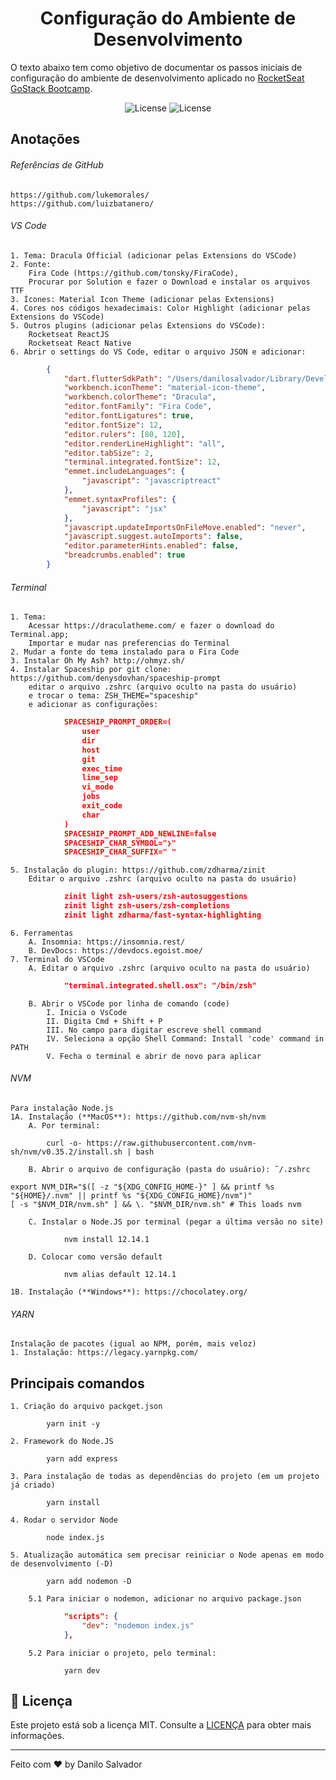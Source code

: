 <h1 align="center">
    Configuração do Ambiente de Desenvolvimento
</h1>

O texto abaixo tem como objetivo de documentar os passos iniciais de configuração do ambiente de desenvolvimento aplicado no [RocketSeat GoStack Bootcamp](https://rocketseat.com.br/bootcamp).

<p align="center">
    <img alt="License" src="https://img.shields.io/badge/made%20by-danilosalvador-blue">
    <img alt="License" src="https://img.shields.io/badge/license-MIT-%2304D361">
</p>

## Anotações

###### Referências de GitHub
    https://github.com/lukemorales/
    https://github.com/luizbatanero/

###### VS Code
    1. Tema: Dracula Official (adicionar pelas Extensions do VSCode)
    2. Fonte: 
        Fira Code (https://github.com/tonsky/FiraCode), 
        Procurar por Solution e fazer o Download e instalar os arquivos TTF
    3. Ícones: Material Icon Theme (adicionar pelas Extensions)
    4. Cores nos códigos hexadecimais: Color Highlight (adicionar pelas Extensions do VSCode)
    5. Outros plugins (adicionar pelas Extensions do VSCode): 
        Rocketseat ReactJS
        Rocketseat React Native
    6. Abrir o settings do VS Code, editar o arquivo JSON e adicionar:
```json
        {
            "dart.flutterSdkPath": "/Users/danilosalvador/Library/Developer/flutter",
            "workbench.iconTheme": "material-icon-theme",
            "workbench.colorTheme": "Dracula",
            "editor.fontFamily": "Fira Code",
            "editor.fontLigatures": true,
            "editor.fontSize": 12,
            "editor.rulers": [80, 120],
            "editor.renderLineHighlight": "all",
            "editor.tabSize": 2,
            "terminal.integrated.fontSize": 12,
            "emmet.includeLanguages": {
                "javascript": "javascriptreact"
            },
            "emmet.syntaxProfiles": {
                "javascript": "jsx"
            },
            "javascript.updateImportsOnFileMove.enabled": "never",
            "javascript.suggest.autoImports": false,
            "editor.parameterHints.enabled": false,
            "breadcrumbs.enabled": true
        }
```
###### Terminal
    1. Tema: 
        Acessar https://draculatheme.com/ e fazer o download do Terminal.app;
        Importar e mudar nas preferencias do Terminal
    2. Mudar a fonte do tema instalado para o Fira Code
    3. Instalar Oh My Ash? http://ohmyz.sh/
    4. Instalar Spaceship por git clone: https://github.com/denysdovhan/spaceship-prompt
        editar o arquivo .zshrc (arquivo oculto na pasta do usuário) 
        e trocar o tema: ZSH_THEME="spaceship"
        e adicionar as configurações:
```json
            SPACESHIP_PROMPT_ORDER=(
                user
                dir
                host
                git
                exec_time
                line_sep
                vi_mode
                jobs
                exit_code
                char
            )
            SPACESHIP_PROMPT_ADD_NEWLINE=false
            SPACESHIP_CHAR_SYMBOL="❯"
            SPACESHIP_CHAR_SUFFIX=" "
```
    5. Instalação do plugin: https://github.com/zdharma/zinit
        Editar o arquivo .zshrc (arquivo oculto na pasta do usuário) 
```json
            zinit light zsh-users/zsh-autosuggestions
            zinit light zsh-users/zsh-completions
            zinit light zdharma/fast-syntax-highlighting
```
    6. Ferramentas
        A. Insomnia: https://insomnia.rest/
        B. DevDocs: https://devdocs.egoist.moe/
    7. Terminal do VSCode
        A. Editar o arquivo .zshrc (arquivo oculto na pasta do usuário) 
```json
            "terminal.integrated.shell.osx": "/bin/zsh"
```
        B. Abrir o VSCode por linha de comando (code)
            I. Inicia o VsCode
            II. Digita Cmd + Shift + P
            III. No campo para digitar escreve shell command
            IV. Seleciona a opção Shell Command: Install 'code' command in PATH
            V. Fecha o terminal e abrir de novo para aplicar

###### NVM
    Para instalação Node.js
    1A. Instalação (**MacOS**): https://github.com/nvm-sh/nvm
        A. Por terminal: 
```     
        curl -o- https://raw.githubusercontent.com/nvm-sh/nvm/v0.35.2/install.sh | bash
```
        B. Abrir o arquivo de configuração (pasta do usuário): ˜/.zshrc
```
export NVM_DIR="$([ -z "${XDG_CONFIG_HOME-}" ] && printf %s "${HOME}/.nvm" || printf %s "${XDG_CONFIG_HOME}/nvm")"
[ -s "$NVM_DIR/nvm.sh" ] && \. "$NVM_DIR/nvm.sh" # This loads nvm
```
        C. Instalar o Node.JS por terminal (pegar a última versão no site)
```
            nvm install 12.14.1
```
        D. Colocar como versão default
```
            nvm alias default 12.14.1
```
    1B. Instalação (**Windows**): https://chocolatey.org/ 

###### YARN 
    Instalação de pacotes (igual ao NPM, porém, mais veloz)
    1. Instalação: https://legacy.yarnpkg.com/

##  Principais comandos
    1. Criação do arquivo packget.json
```
        yarn init -y
```
    2. Framework do Node.JS
```
        yarn add express
```
    3. Para instalação de todas as dependências do projeto (em um projeto já criado)
```
        yarn install
```
    4. Rodar o servidor Node
```
        node index.js
```
    5. Atualização automática sem precisar reiniciar o Node apenas em modo de desenvolvimento (-D)
```
        yarn add nodemon -D
```
        5.1 Para iniciar o nodemon, adicionar no arquivo package.json
```json
            "scripts": {
                "dev": "nodemon index.js"
            },
```
        5.2 Para iniciar o projeto, pelo terminal:
```
            yarn dev
```
## :memo: Licença
Este projeto está sob a licença MIT. Consulte a [LICENÇA](LICENSE.md) para obter mais informações.

---

Feito com ♥ by Danilo Salvador

